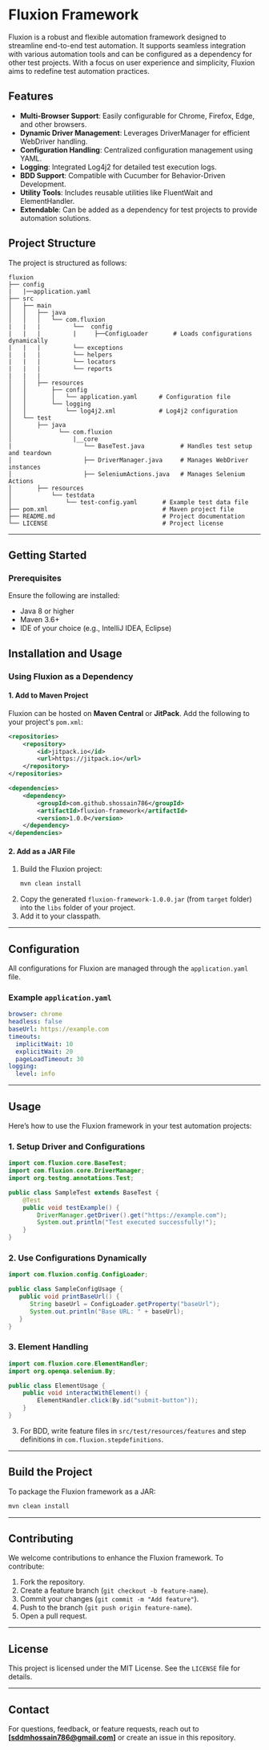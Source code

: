 # Fluxion Framework

Fluxion is a robust and flexible automation framework designed to streamline end-to-end test automation. It supports seamless integration with various automation tools and can be configured as a dependency for other test projects. With a focus on user experience and simplicity, Fluxion aims to redefine test automation practices.

## Features

- **Multi-Browser Support**: Easily configurable for Chrome, Firefox, Edge, and other browsers.
- **Dynamic Driver Management**: Leverages DriverManager for efficient WebDriver handling.
- **Configuration Handling**: Centralized configuration management using YAML.
- **Logging**: Integrated Log4j2 for detailed test execution logs.
- **BDD Support**: Compatible with Cucumber for Behavior-Driven Development.
- **Utility Tools**: Includes reusable utilities like FluentWait and ElementHandler.
- **Extendable**: Can be added as a dependency for test projects to provide automation solutions.

## **Project Structure**

The project is structured as follows:

```
fluxion
├── config
|   |──application.yaml
├── src
│   ├── main
│   │   ├── java
│   │   │   └── com.fluxion
|   |   |         └──  config
|   |   |         |     ├──ConfigLoader       # Loads configurations dynamically
|   |   |         └── exceptions
|   |   |         └── helpers
|   |   |         └── locators
|   |   |         └── reports
|   |   |         
│   │   ├── resources
│   │       ├── config
│   │       │   └── application.yaml      # Configuration file
│   │       └── logging
│   │           └── log4j2.xml            # Log4j2 configuration
│   └── test
│       ├── java
│             └── com.fluxion
│                 |__core
|                    └── BaseTest.java          # Handles test setup and teardown
│                    ├── DriverManager.java     # Manages WebDriver instances
│                    ├── SeleniumActions.java   # Manages Selenium Actions
│       ├── resources
│           └── testdata
│               └── test-config.yaml       # Example test data file
├── pom.xml                                # Maven project file
├── README.md                              # Project documentation
└── LICENSE                                # Project license

```

---

## Getting Started

### Prerequisites

Ensure the following are installed:
- Java 8 or higher
- Maven 3.6+
- IDE of your choice (e.g., IntelliJ IDEA, Eclipse)



## **Installation and Usage**

### **Using Fluxion as a Dependency**
#### 1. Add to Maven Project
Fluxion can be hosted on **Maven Central** or **JitPack**. Add the following to your project's `pom.xml`:

```xml
<repositories>
    <repository>
        <id>jitpack.io</id>
        <url>https://jitpack.io</url>
    </repository>
</repositories>

<dependencies>
    <dependency>
        <groupId>com.github.shossain786</groupId>
        <artifactId>fluxion-framework</artifactId>
        <version>1.0.0</version>
    </dependency>
</dependencies>
```

#### 2. Add as a JAR File
1. Build the Fluxion project:
   ```bash
   mvn clean install
   ```
2. Copy the generated `fluxion-framework-1.0.0.jar` (from `target` folder) into the `libs` folder of your project.
3. Add it to your classpath.

---

## **Configuration**

All configurations for Fluxion are managed through the `application.yaml` file.

### **Example `application.yaml`**
```yaml
browser: chrome
headless: false
baseUrl: https://example.com
timeouts:
  implicitWait: 10
  explicitWait: 20
  pageLoadTimeout: 30
logging:
  level: info
```

---

## **Usage**

Here’s how to use the Fluxion framework in your test automation projects:

### **1. Setup Driver and Configurations**
```java
import com.fluxion.core.BaseTest;
import com.fluxion.core.DriverManager;
import org.testng.annotations.Test;

public class SampleTest extends BaseTest {
    @Test
    public void testExample() {
        DriverManager.getDriver().get("https://example.com");
        System.out.println("Test executed successfully!");
    }
}
```

### **2. Use Configurations Dynamically**

```java
import com.fluxion.config.ConfigLoader;

public class SampleConfigUsage {
   public void printBaseUrl() {
      String baseUrl = ConfigLoader.getProperty("baseUrl");
      System.out.println("Base URL: " + baseUrl);
   }
}
```

### **3. Element Handling**
```java
import com.fluxion.core.ElementHandler;
import org.openqa.selenium.By;

public class ElementUsage {
    public void interactWithElement() {
        ElementHandler.click(By.id("submit-button"));
    }
}
```
3. For BDD, write feature files in `src/test/resources/features` and step definitions in `com.fluxion.stepdefinitions`.

---

## **Build the Project**

To package the Fluxion framework as a JAR:
```bash
mvn clean install
```

---

## **Contributing**

We welcome contributions to enhance the Fluxion framework. To contribute:
1. Fork the repository.
2. Create a feature branch (`git checkout -b feature-name`).
3. Commit your changes (`git commit -m "Add feature"`).
4. Push to the branch (`git push origin feature-name`).
5. Open a pull request.

---

## **License**

This project is licensed under the MIT License. See the `LICENSE` file for details.

---

## **Contact**

For questions, feedback, or feature requests, reach out to **[sddmhossain786@gmail.com]** or create an issue in this repository.
